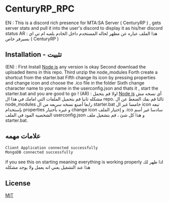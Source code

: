 # CenturyRP_RPC

EN : This is a discord rich presence for MTA:SA Server ( CenturyRP ) , gets server stats and pull it into the user's discord to display it as his/her discord status
AR : هذا الملف عباره عن مظهر لحاله المستخدم داخل الخادم بلعبه ام تي اي بسيرفر خاص ( CenturyRP )

## Installation - تثبيت
(EN) :
First Install [Node js](https://nodejs.org/en/) any version is okay
Second download the uploaded items in this repo.
Third unzip the node_modules
Forth create a shortcut from the starter.bat
Fifth change its icon by pressing properties and change icon and choose the .ico file in the folder
Sixth change character name to your name in the userconfig.json and thats it , start the starter.bat and you are good to go !
(AR) :
اولا قم بتحمل [Node js](https://nodejs.org/en/) أي نسخه مش مشكله
ثانيا قم بتحميل الملفات التي امامك في هذا ال repo.
ثالثا قم بفك الضغط عن ال node_modules
رابعا أصنع نسخه سريعه من ال starter.bat
خامسا غير ال icon تبعه بإستخدام properties و غيره بأختيار change icon و إختيار الملف .ico 
سادسا غير أسم الشخصيه المود في الملف userconfig.json و هذا كل شئ ، قم بتشغيل ملف starter.bat.

## علامات مهمه
```bash
Client Application connected successfully
MongoDB connected successfully
```
if you see this on starting meaning everything is working properly
اذا ظهر لك هذا عند التشغيل يعني انه يعمل ولا يوجد مشكله
## License

[MIT](https://choosealicense.com/licenses/mit/)
